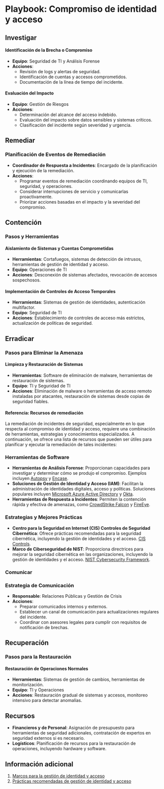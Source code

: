 
# Playbook: Compromiso de identidad y acceso


## Investigar

#### Identificación de la Brecha o Compromiso

- **Equipo**: Seguridad de TI y Análisis Forense
- **Acciones**:
  - Revisión de logs y alertas de seguridad.
  - Identificación de cuentas y accesos comprometidos.
  - Documentación de la línea de tiempo del incidente.

#### Evaluación del Impacto

- **Equipo**: Gestión de Riesgos
- **Acciones**:
  - Determinación del alcance del acceso indebido.
  - Evaluación del impacto sobre datos sensibles y sistemas críticos.
  - Clasificación del incidente según severidad y urgencia.
    
## Remediar

### Planificación de Eventos de Remediación

- **Coordinador de Respuesta a Incidentes**: Encargado de la planificación y ejecución de la remediación.
- **Acciones**:
  - Programar eventos de remediación coordinando equipos de TI, seguridad, y operaciones.
  - Considerar interrupciones de servicio y comunicarlas proactivamente.
  - Priorizar acciones basadas en el impacto y la severidad del compromiso.

## Contención

### Pasos y Herramientas

#### Aislamiento de Sistemas y Cuentas Comprometidas

- **Herramientas**: Cortafuegos, sistemas de detección de intrusos, herramientas de gestión de identidad y acceso.
- **Equipo**: Operaciones de TI
- **Acciones**: Desconexión de sistemas afectados, revocación de accesos sospechosos.

#### Implementación de Controles de Acceso Temporales

- **Herramientas**: Sistemas de gestión de identidades, autenticación multifactor.
- **Equipo**: Seguridad de TI
- **Acciones**: Establecimiento de controles de acceso más estrictos, actualización de políticas de seguridad.


## Erradicar

### Pasos para Eliminar la Amenaza

#### Limpieza y Restauración de Sistemas

- **Herramientas**: Software de eliminación de malware, herramientas de restauración de sistemas.
- **Equipo**: TI y Seguridad de TI
- **Acciones**: Eliminación de malware o herramientas de acceso remoto instaladas por atacantes, restauración de sistemas desde copias de seguridad fiables.


#### Referencia: Recursos de remediación

La remediación de incidentes de seguridad, especialmente en lo que respecta al compromiso de identidad y acceso, requiere una combinación de herramientas, estrategias y conocimientos especializados. A continuación, se ofrece una lista de recursos que pueden ser útiles para planificar y ejecutar la remediación de tales incidentes:

### Herramientas de Software

- **Herramientas de Análisis Forense**: Proporcionan capacidades para investigar y determinar cómo se produjo el compromiso. Ejemplos incluyen [Autopsy](https://www.autopsy.com/) y [Encase](https://www.guidancesoftware.com/encase-forensic).
- **Soluciones de Gestión de Identidad y Acceso (IAM)**: Facilitan la administración de identidades digitales, acceso y políticas. Soluciones populares incluyen [Microsoft Azure Active Directory](https://azure.microsoft.com/en-us/services/active-directory/) y [Okta](https://www.okta.com/).
- **Herramientas de Respuesta a Incidentes**: Permiten la contención rápida y efectiva de amenazas, como [CrowdStrike Falcon](https://www.crowdstrike.com/) y [FireEye](https://www.fireeye.com/).

### Estrategias y Mejores Prácticas

- **Centro para la Seguridad en Internet (CIS) Controles de Seguridad Cibernética**: Ofrece prácticas recomendadas para la seguridad cibernética, incluyendo la gestión de identidades y el acceso. [CIS Controls](https://www.cisecurity.org/controls/).
- **Marco de Ciberseguridad de NIST**: Proporciona directrices para mejorar la seguridad cibernética en las organizaciones, incluyendo la gestión de identidades y el acceso. [NIST Cybersecurity Framework](https://www.nist.gov/cyberframework).

### Comunicar

### Estrategia de Comunicación

- **Responsable**: Relaciones Públicas y Gestión de Crisis
- **Acciones**:
  - Preparar comunicados internos y externos.
  - Establecer un canal de comunicación para actualizaciones regulares del incidente.
  - Coordinar con asesores legales para cumplir con requisitos de notificación de brechas.

## Recuperación

### Pasos para la Restauración

#### Restauración de Operaciones Normales

- **Herramientas**: Sistemas de gestión de cambios, herramientas de monitorización.
- **Equipo**: TI y Operaciones
- **Acciones**: Restauración gradual de sistemas y accesos, monitoreo intensivo para detectar anomalías.

## Recursos

- **Financieros y de Personal**: Asignación de presupuesto para herramientas de seguridad adicionales, contratación de expertos en seguridad externos si es necesario.
- **Logísticos**: Planificación de recursos para la restauración de operaciones, incluyendo hardware y software.

## Información adicional

1. <a name="identity-and-access-playbook-ref-1"></a>[Marcos para la gestión de identidad y acceso](https://www.nist.gov/)
2. <a name="ransomware-playbook-ref-2"></a>[Prácticas recomendadas de gestión de identidad y acceso](https://www.strongdm.com/)
